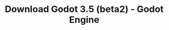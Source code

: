 ---
# Generated by /tools/generators/src/download_archive_generator !!! do not edit by hand !!!
title: 'Download Godot 3.5 (beta2) - Godot Engine'
type: 'download/archive'
name: '3.5'
flavor: 'beta2'
release_date: '2022-03-15T03:00:00-00:00'
release_notes: 'article/dev-snapshot-godot-3-5-beta-2/'
primaryPlatforms:
  - 'android.apk'
  - 'macos.universal'
  - 'windows.64'
  - 'linux_server.headless.64'
  - 'web'
  - 'templates'
links:
  android.apk:
    name: 'android.apk'
    title: 'Android'
    caption: 'APK Universal (ARM64 + ARMv7 + x86_64 + x86)'
    tags:
      - 'APK download'
      - 'ARM64/v7'
      - 'x86 (64 & 32 bit)'
    hosts:
      github_builds:
        regular: 'https://github.com/godotengine/godot-builds/releases/download/3.5-beta2/Godot_v3.5-beta2_android_editor.apk'
        mono: '#'
      github:
        regular: 'https://github.com/godotengine/godot/releases/download/3.5-beta2/Godot_v3.5-beta2_android_editor.apk'
        mono: '#'
  macos.universal:
    name: 'macos.universal'
    title: 'macOS'
    caption: 'Universal (x86_64 + Silício da Apple)'
    tags:
      - 'Intel/Apple Silicon'
      - '64 bit'
    hosts:
      github_builds:
        regular: 'https://github.com/godotengine/godot-builds/releases/download/3.5-beta2/Godot_v3.5-beta2_osx.universal.zip'
        mono: 'https://github.com/godotengine/godot-builds/releases/download/3.5-beta2/Godot_v3.5-beta2_mono_osx.universal.zip'
      github:
        regular: 'https://github.com/godotengine/godot/releases/download/3.5-beta2/Godot_v3.5-beta2_osx.universal.zip'
        mono: 'https://github.com/godotengine/godot/releases/download/3.5-beta2/Godot_v3.5-beta2_mono_osx.universal.zip'
  windows.64:
    name: 'windows.64'
    title: 'Windows'
    caption: 'Padrão (x86_64)'
    tags:
      - '64 bit'
    hosts:
      github_builds:
        regular: 'https://github.com/godotengine/godot-builds/releases/download/3.5-beta2/Godot_v3.5-beta2_win64.exe.zip'
        mono: 'https://github.com/godotengine/godot-builds/releases/download/3.5-beta2/Godot_v3.5-beta2_mono_win64.zip'
      github:
        regular: 'https://github.com/godotengine/godot/releases/download/3.5-beta2/Godot_v3.5-beta2_win64.exe.zip'
        mono: 'https://github.com/godotengine/godot/releases/download/3.5-beta2/Godot_v3.5-beta2_mono_win64.zip'
  linux_server.headless.64:
    name: 'linux_server.headless.64'
    title: 'Linux Server'
    caption: 'Headless (x86_64)'
    tags:
      - '64 bit'
      - 'Headless'
    hosts:
      github_builds:
        regular: 'https://github.com/godotengine/godot-builds/releases/download/3.5-beta2/Godot_v3.5-beta2_linux_headless.64.zip'
        mono: 'https://github.com/godotengine/godot-builds/releases/download/3.5-beta2/Godot_v3.5-beta2_mono_linux_headless_64.zip'
      github:
        regular: 'https://github.com/godotengine/godot/releases/download/3.5-beta2/Godot_v3.5-beta2_linux_headless.64.zip'
        mono: 'https://github.com/godotengine/godot/releases/download/3.5-beta2/Godot_v3.5-beta2_mono_linux_headless_64.zip'
  web:
    name: 'web'
    title: 'Editor Web'
    caption: ''
    tags:
      - 'Self-hosted'
      - 'Cross-platform'
    hosts:
      github_builds:
        regular: 'https://github.com/godotengine/godot-builds/releases/download/3.5-beta2/Godot_v3.5-beta2_web_editor.zip'
        mono: '#'
      github:
        regular: 'https://github.com/godotengine/godot/releases/download/3.5-beta2/Godot_v3.5-beta2_web_editor.zip'
        mono: '#'
  linux.64:
    name: 'linux.64'
    title: 'Linux'
    caption: 'Padrão (x86_64)'
    tags:
      - '64 bit'
    hosts:
      github_builds:
        regular: 'https://github.com/godotengine/godot-builds/releases/download/3.5-beta2/Godot_v3.5-beta2_x11.64.zip'
        mono: 'https://github.com/godotengine/godot-builds/releases/download/3.5-beta2/Godot_v3.5-beta2_mono_x11_64.zip'
      github:
        regular: 'https://github.com/godotengine/godot/releases/download/3.5-beta2/Godot_v3.5-beta2_x11.64.zip'
        mono: 'https://github.com/godotengine/godot/releases/download/3.5-beta2/Godot_v3.5-beta2_mono_x11_64.zip'
  linux.32:
    name: 'linux.32'
    title: 'Linux'
    caption: 'Padrão (x86)'
    tags:
      - '32 bit'
    hosts:
      github_builds:
        regular: 'https://github.com/godotengine/godot-builds/releases/download/3.5-beta2/Godot_v3.5-beta2_x11.32.zip'
        mono: 'https://github.com/godotengine/godot-builds/releases/download/3.5-beta2/Godot_v3.5-beta2_mono_x11_32.zip'
      github:
        regular: 'https://github.com/godotengine/godot/releases/download/3.5-beta2/Godot_v3.5-beta2_x11.32.zip'
        mono: 'https://github.com/godotengine/godot/releases/download/3.5-beta2/Godot_v3.5-beta2_mono_x11_32.zip'
  windows.32:
    name: 'windows.32'
    title: 'Windows'
    caption: 'Padrão (x86)'
    tags:
      - '32 bit'
    hosts:
      github_builds:
        regular: 'https://github.com/godotengine/godot-builds/releases/download/3.5-beta2/Godot_v3.5-beta2_win32.exe.zip'
        mono: 'https://github.com/godotengine/godot-builds/releases/download/3.5-beta2/Godot_v3.5-beta2_mono_win32.zip'
      github:
        regular: 'https://github.com/godotengine/godot/releases/download/3.5-beta2/Godot_v3.5-beta2_win32.exe.zip'
        mono: 'https://github.com/godotengine/godot/releases/download/3.5-beta2/Godot_v3.5-beta2_mono_win32.zip'
  linux_server.64:
    name: 'linux_server.64'
    title: 'Servidor Linux'
    caption: 'Padrão (x86_64)'
    tags:
      - '64 bit'
    hosts:
      github_builds:
        regular: 'https://github.com/godotengine/godot-builds/releases/download/3.5-beta2/Godot_v3.5-beta2_linux_server.64.zip'
        mono: 'https://github.com/godotengine/godot-builds/releases/download/3.5-beta2/Godot_v3.5-beta2_mono_linux_server_64.zip'
      github:
        regular: 'https://github.com/godotengine/godot/releases/download/3.5-beta2/Godot_v3.5-beta2_linux_server.64.zip'
        mono: 'https://github.com/godotengine/godot/releases/download/3.5-beta2/Godot_v3.5-beta2_mono_linux_server_64.zip'
  aar_library:
    name: 'aar_library'
    title: 'Biblioteca de AAR'
    caption: ''
    tags:
      - 'Android plugins'
      - 'Java'
      - 'Kotlin'
    hosts:
      github_builds:
        regular: 'https://github.com/godotengine/godot-builds/releases/download/3.5-beta2/godot-lib.3.5.beta2.release.aar'
        mono: 'https://github.com/godotengine/godot-builds/releases/download/3.5-beta2/godot-lib.3.5.beta2.mono.release.aar'
      github:
        regular: 'https://github.com/godotengine/godot/releases/download/3.5-beta2/godot-lib.3.5.beta2.release.aar'
        mono: 'https://github.com/godotengine/godot/releases/download/3.5-beta2/godot-lib.3.5.beta2.mono.release.aar'
  templates:
    name: 'templates'
    title: 'Modelos de exportação'
    caption: ''
    tags:
      - 'Utilizado para exportar os seus jogos para todas as plataformas suportadas'
    hosts:
      github_builds:
        regular: 'https://github.com/godotengine/godot-builds/releases/download/3.5-beta2/Godot_v3.5-beta2_export_templates.tpz'
        mono: 'https://github.com/godotengine/godot-builds/releases/download/3.5-beta2/Godot_v3.5-beta2_mono_export_templates.tpz'
      github:
        regular: 'https://github.com/godotengine/godot/releases/download/3.5-beta2/Godot_v3.5-beta2_export_templates.tpz'
        mono: 'https://github.com/godotengine/godot/releases/download/3.5-beta2/Godot_v3.5-beta2_mono_export_templates.tpz'
---